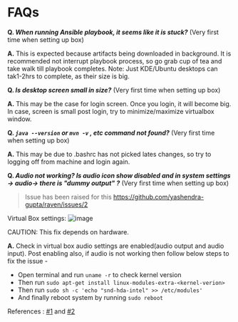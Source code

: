 # FAQs

**Q. *When running Ansible playbook, it seems like it is stuck?*** (Very first time when setting up box)

**A.**  This is expected because artifacts being downloaded in background.  It is recommended not interrupt playbook process, so go grab cup of tea and take walk till playbook completes.
Note: Just KDE/Ubuntu desktops can tak1-2hrs to complete, as their size is big.

**Q. *Is desktop screen small in size?*** (Very first time when setting up box)

**A.** This may be the case for login screen. Once you login, it will become big. In case, screen is small post login, try to minimize/maximize virtualbox window.

**Q. *`java --version` or `mvn -v` , etc command not found?*** (Very first time when setting up box)

**A.** This may be due to .bashrc has not picked lates changes, so try to logging off from machine and login again.

**Q. *Audio not working? Is audio icon show disabled and in system settings -> audio-> there is "dummy output" ?*** (Very first time when setting up box) 
> Issue has been raised for this https://github.com/yashendra-gupta/raven/issues/2

Virtual Box settings: ![image](https://user-images.githubusercontent.com/40363062/182923068-9e55096a-e21e-4d74-95cc-05b77ecfef52.png)

CAUTION: This fix depends on hardware.

**A.** Check in virtual box audio settings are enabled(audio output and audio input). Post enabling also, if audio is not working then follow below steps to fix the issue -
- Open terminal and run `uname -r` to check kernel version
- Then run `sudo apt-get install linux-modules-extra-<kernel-verion>`
- Then run `sudo sh -c 'echo "snd-hda-intel" >> /etc/modules'`
- And finally reboot system by running `sudo reboot`

References : [#1](https://askubuntu.com/questions/759174/how-to-load-snd-hda-intel-at-startup) and [#2](https://askubuntu.com/questions/296095/how-can-i-ensure-the-snd-hda-intel-module-is-loaded-on-startup/1118822#1118822)





